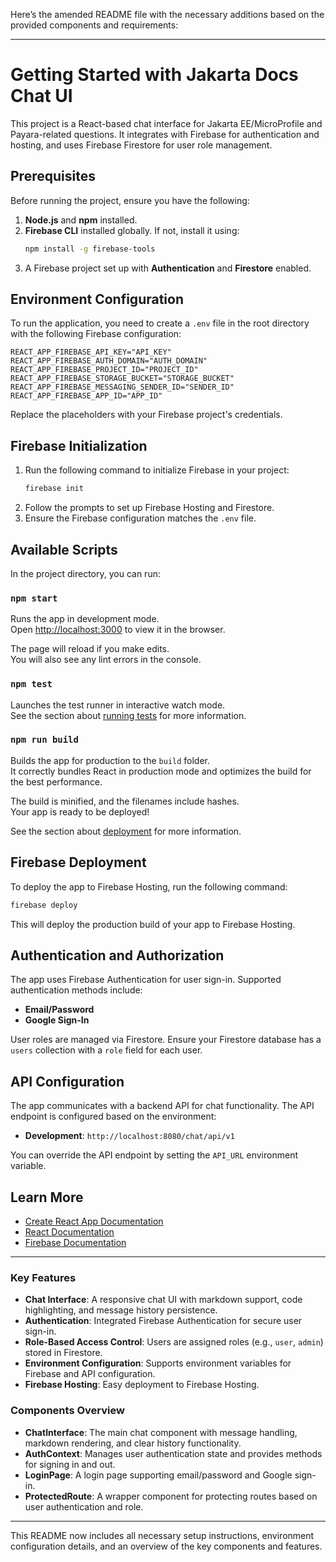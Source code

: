 Here’s the amended README file with the necessary additions based on the provided components and requirements:

---

# Getting Started with Jakarta Docs Chat UI

This project is a React-based chat interface for Jakarta EE/MicroProfile and Payara-related questions. It integrates with Firebase for authentication and hosting, and uses Firebase Firestore for user role management.

## Prerequisites

Before running the project, ensure you have the following:

1. **Node.js** and **npm** installed.
2. **Firebase CLI** installed globally. If not, install it using:
   ```bash
   npm install -g firebase-tools
   ```
3. A Firebase project set up with **Authentication** and **Firestore** enabled.

## Environment Configuration

To run the application, you need to create a `.env` file in the root directory with the following Firebase configuration:

```plaintext
REACT_APP_FIREBASE_API_KEY="API_KEY"
REACT_APP_FIREBASE_AUTH_DOMAIN="AUTH_DOMAIN"
REACT_APP_FIREBASE_PROJECT_ID="PROJECT_ID"
REACT_APP_FIREBASE_STORAGE_BUCKET="STORAGE_BUCKET"
REACT_APP_FIREBASE_MESSAGING_SENDER_ID="SENDER_ID"
REACT_APP_FIREBASE_APP_ID="APP_ID"
```

Replace the placeholders with your Firebase project's credentials.

## Firebase Initialization

1. Run the following command to initialize Firebase in your project:
   ```bash
   firebase init
   ```
2. Follow the prompts to set up Firebase Hosting and Firestore.
3. Ensure the Firebase configuration matches the `.env` file.

## Available Scripts

In the project directory, you can run:

### `npm start`

Runs the app in development mode.\
Open [http://localhost:3000](http://localhost:3000) to view it in the browser.

The page will reload if you make edits.\
You will also see any lint errors in the console.

### `npm test`

Launches the test runner in interactive watch mode.\
See the section about [running tests](https://facebook.github.io/create-react-app/docs/running-tests) for more information.

### `npm run build`

Builds the app for production to the `build` folder.\
It correctly bundles React in production mode and optimizes the build for the best performance.

The build is minified, and the filenames include hashes.\
Your app is ready to be deployed!

See the section about [deployment](https://facebook.github.io/create-react-app/docs/deployment) for more information.


## Firebase Deployment

To deploy the app to Firebase Hosting, run the following command:

```bash
firebase deploy
```

This will deploy the production build of your app to Firebase Hosting.

## Authentication and Authorization

The app uses Firebase Authentication for user sign-in. Supported authentication methods include:

- **Email/Password**
- **Google Sign-In**

User roles are managed via Firestore. Ensure your Firestore database has a `users` collection with a `role` field for each user.

## API Configuration

The app communicates with a backend API for chat functionality. The API endpoint is configured based on the environment:

- **Development**: `http://localhost:8080/chat/api/v1`

You can override the API endpoint by setting the `API_URL` environment variable.

## Learn More

- [Create React App Documentation](https://facebook.github.io/create-react-app/docs/getting-started)
- [React Documentation](https://reactjs.org/)
- [Firebase Documentation](https://firebase.google.com/docs)

---

### Key Features

- **Chat Interface**: A responsive chat UI with markdown support, code highlighting, and message history persistence.
- **Authentication**: Integrated Firebase Authentication for secure user sign-in.
- **Role-Based Access Control**: Users are assigned roles (e.g., `user`, `admin`) stored in Firestore.
- **Environment Configuration**: Supports environment variables for Firebase and API configuration.
- **Firebase Hosting**: Easy deployment to Firebase Hosting.

### Components Overview

- **ChatInterface**: The main chat component with message handling, markdown rendering, and clear history functionality.
- **AuthContext**: Manages user authentication state and provides methods for signing in and out.
- **LoginPage**: A login page supporting email/password and Google sign-in.
- **ProtectedRoute**: A wrapper component for protecting routes based on user authentication and role.

---

This README now includes all necessary setup instructions, environment configuration details, and an overview of the key components and features.